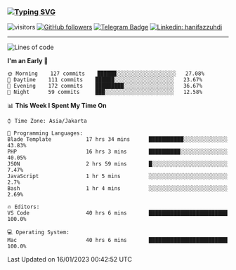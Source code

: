 ### [![Typing SVG](https://readme-typing-svg.herokuapp.com?font=lato&size=22&lines=Hi+There+👋)](https://git.io/typing-svg) 

![visitors](https://visitor-badge.glitch.me/badge?page_id=hanifazzuhdi.hanifazzuhdi)
[![GitHub followers](https://img.shields.io/github/followers/hanifazzuhdi?label=Follow&style=social)](https://github.com/hanifazzuhdi/?tab=follow) 
[![Telegram Badge](https://img.shields.io/badge/-hanif0198-blue?style=social&logo=telegram&link=https://www.t.me/hanif0198/)](https://www.t.me/hanif0198/) 
[![Linkedin: hanifazzuhdi](https://img.shields.io/badge/-hanifazzuhdi-blue?style=flat-square&logo=Linkedin&logoColor=white&link=https://www.linkedin.com/in/hanif-az-zuhdi-69688019b/)](https://www.linkedin.com/in/hanif-az-zuhdi-69688019b/) 

<hr/>

<!--START_SECTION:waka-->
![Lines of code](https://img.shields.io/badge/From%20Hello%20World%20I%27ve%20Written-6%20Million%20lines%20of%20code-blue)

**I'm an Early 🐤** 

```text
🌞 Morning    127 commits    ██████░░░░░░░░░░░░░░░░░░░   27.08% 
🌆 Daytime    111 commits    ██████░░░░░░░░░░░░░░░░░░░   23.67% 
🌃 Evening    172 commits    █████████░░░░░░░░░░░░░░░░   36.67% 
🌙 Night      59 commits     ███░░░░░░░░░░░░░░░░░░░░░░   12.58%

```


📊 **This Week I Spent My Time On** 

```text
⌚︎ Time Zone: Asia/Jakarta

💬 Programming Languages: 
Blade Template           17 hrs 34 mins      ███████████░░░░░░░░░░░░░░   43.83% 
PHP                      16 hrs 3 mins       ██████████░░░░░░░░░░░░░░░   40.05% 
JSON                     2 hrs 59 mins       █░░░░░░░░░░░░░░░░░░░░░░░░   7.47% 
JavaScript               1 hr 5 mins         ░░░░░░░░░░░░░░░░░░░░░░░░░   2.7% 
Bash                     1 hr 4 mins         ░░░░░░░░░░░░░░░░░░░░░░░░░   2.69%

🔥 Editors: 
VS Code                  40 hrs 6 mins       █████████████████████████   100.0%

💻 Operating System: 
Mac                      40 hrs 6 mins       █████████████████████████   100.0%

```


 Last Updated on 16/01/2023 00:42:52 UTC
<!--END_SECTION:waka-->
